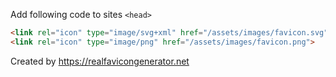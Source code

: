 Add following code to sites `<head>`

```html
<link rel="icon" type="image/svg+xml" href="/assets/images/favicon.svg">
<link rel="icon" type="image/png" href="/assets/images/favicon.png">

```

Created by https://realfavicongenerator.net
